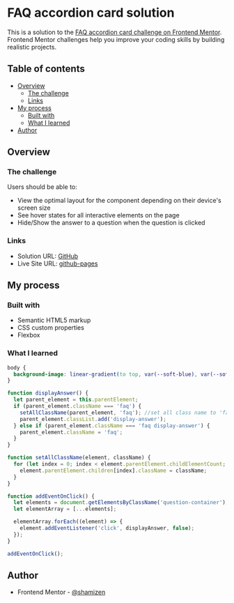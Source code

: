 # FAQ accordion card solution

This is a solution to the [FAQ accordion card challenge on Frontend Mentor](https://www.frontendmentor.io/challenges/faq-accordion-card-XlyjD0Oam). Frontend Mentor challenges help you improve your coding skills by building realistic projects.

## Table of contents

- [Overview](#overview)
  - [The challenge](#the-challenge)
  - [Links](#links)
- [My process](#my-process)
  - [Built with](#built-with)
  - [What I learned](#what-i-learned)
- [Author](#author)

## Overview

### The challenge

Users should be able to:

- View the optimal layout for the component depending on their device's screen size
- See hover states for all interactive elements on the page
- Hide/Show the answer to a question when the question is clicked

### Links

- Solution URL: [GitHub](https://github.com/shamizen/faq-accordion-card)
- Live Site URL: [github-pages](https://shamizen.github.io/faq-accordion-card/)

## My process

### Built with

- Semantic HTML5 markup
- CSS custom properties
- Flexbox

### What I learned

```css
body {
  background-image: linear-gradient(to top, var(--soft-blue), var(--soft-violet));
}
```

```js
function displayAnswer() {
  let parent_element = this.parentElement;
  if (parent_element.className === 'faq') {
    setAllClassName(parent_element, 'faq'); //set all class name to 'faq'
    parent_element.classList.add('display-answer');
  } else if (parent_element.className === 'faq display-answer') {
    parent_element.className = 'faq';
  }
}

function setAllClassName(element, className) {
  for (let index = 0; index < element.parentElement.childElementCount; index++) {
    element.parentElement.children[index].className = className;
  }
}

function addEventOnClick() {
  let elements = document.getElementsByClassName('question-container');
  let elementArray = [...elements];

  elementArray.forEach((element) => {
    element.addEventListener('click', displayAnswer, false);
  });
}

addEventOnClick();
```

## Author

- Frontend Mentor - [@shamizen](https://www.frontendmentor.io/profile/shamizen)
